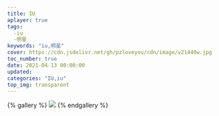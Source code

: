 ```yaml
---
title: IU
aplayer: true
tags:
  -iu
  -明星
keywords: "iu,明星"  
cover: https://cdn.jsdelivr.net/gh/pzloveyou/cdn/image/v21440w.jpg
toc_number: true
date: 2021-04-13 00:00:00
updated:
categories: "IU,iu"
top_img: transparent
---
```




{% gallery  %}
![](http://xiaozhidage.gitee.io/image_treasure-house/IU/1345249383.jpeg)
{% endgallery %}

